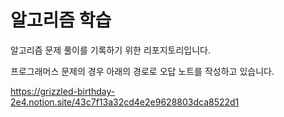 # 알고리즘 학습

알고리즘 문제 풀이를 기록하기 위한 리포지토리입니다.

프로그래머스 문제의 경우 아래의 경로로 오답 노트를 작성하고 있습니다.

<https://grizzled-birthday-2e4.notion.site/43c7f13a32cd4e2e9628803dca8522d1>